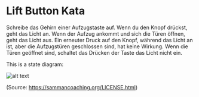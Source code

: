 # Lift Button Kata

Schreibe das Gehirn einer Aufzugstaste auf. 
Wenn du den Knopf drückst, geht das Licht an. Wenn der Aufzug ankommt und sich die Türen öffnen, geht das Licht aus. Ein erneuter Druck auf den Knopf, während das Licht an ist, aber die Aufzugstüren geschlossen sind, hat keine Wirkung. Wenn die Türen geöffnet sind, schaltet das Drücken der Taste das Licht nicht ein.

This is a state diagram:

![alt text](https://sammancoaching.org/assets/images/lift_button_states_transitions.png)

(Source: https://sammancoaching.org/LICENSE.html)

